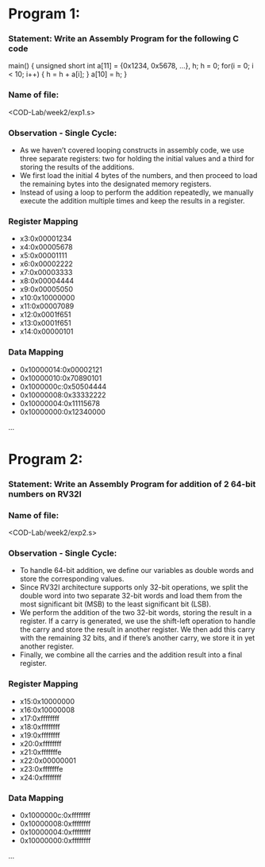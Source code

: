 # Program 1:
### Statement: Write an Assembly Program for the following C code
main() {
	unsigned short int a[11] = {0x1234, 0x5678, ...}, h;
	h = 0;
	for(i = 0; i < 10; i++)
	{
		h = h + a[i];
	}
	a[10] = h;
}

### Name of file:
<COD-Lab/week2/exp1.s>

### Observation - Single Cycle:
- As we haven’t covered looping constructs in assembly code, we use three separate registers: two for holding the initial values and a third for storing the results of the additions.
- We first load the initial 4 bytes of the numbers, and then proceed to load the remaining bytes into the designated memory registers.
- Instead of using a loop to perform the addition repeatedly, we manually execute the addition multiple times and keep the results in a register.

### Register Mapping
- x3:0x00001234
- x4:0x00005678
- x5:0x00001111
- x6:0x00002222
- x7:0x00003333
- x8:0x00004444
- x9:0x00005050
- x10:0x10000000
- x11:0x00007089
- x12:0x0001f651
- x13:0x0001f651
- x14:0x00000101

### Data Mapping
- 0x10000014:0x00002121
- 0x10000010:0x70890101
- 0x1000000c:0x50504444
- 0x10000008:0x33332222
- 0x10000004:0x11115678
- 0x10000000:0x12340000

...

# Program 2:
### Statement: Write an Assembly Program for addition of 2 64-bit numbers on RV32I

### Name of file:
<COD-Lab/week2/exp2.s>

### Observation - Single Cycle:
- To handle 64-bit addition, we define our variables as double words and store the corresponding values.
- Since RV32I architecture supports only 32-bit operations, we split the double word into two separate 32-bit words and load them from the most significant bit (MSB) to the least significant bit (LSB).
- We perform the addition of the two 32-bit words, storing the result in a register. If a carry is generated, we use the shift-left operation to handle the carry and store the result in another register. We then add this carry with the remaining 32 bits, and if there’s another carry, we store it in yet another register.
- Finally, we combine all the carries and the addition result into a final register.

### Register Mapping
- x15:0x10000000
- x16:0x10000008
- x17:0xffffffff
- x18:0xffffffff
- x19:0xffffffff
- x20:0xffffffff
- x21:0xfffffffe
- x22:0x00000001
- x23:0xfffffffe
- x24:0xffffffff

### Data Mapping
- 0x1000000c:0xffffffff
- 0x10000008:0xffffffff
- 0x10000004:0xffffffff
- 0x10000000:0xffffffff

...
